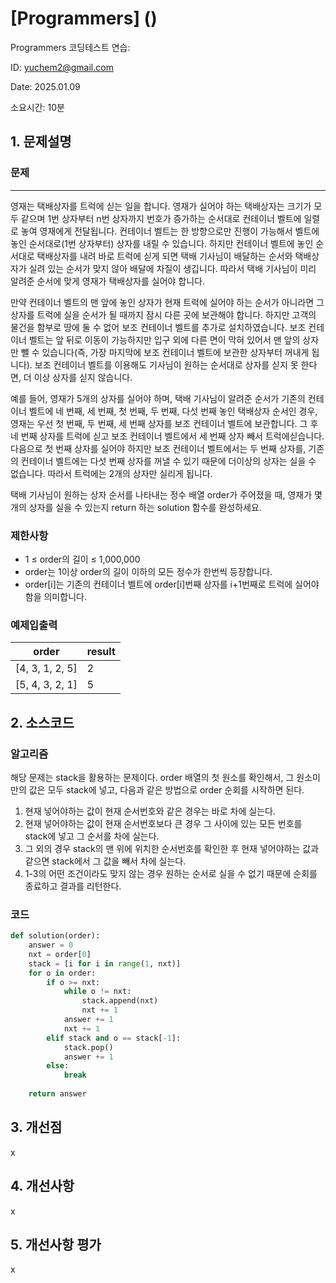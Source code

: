 # [Programmers]  ()
Programmers 코딩테스트 연습: 

ID: yuchem2@gmail.com

Date: 2025.01.09

소요시간: 10분

## 1. 문제설명

### 문제
---
영재는 택배상자를 트럭에 싣는 일을 합니다. 영재가 실어야 하는 택배상자는 크기가 모두 같으며 1번 상자부터 n번 상자까지 번호가 증가하는 순서대로 컨테이너 벨트에 일렬로 놓여 영재에게 전달됩니다. 컨테이너 벨트는 한 방향으로만 진행이 가능해서 벨트에 놓인 순서대로(1번 상자부터) 상자를 내릴 수 있습니다. 하지만 컨테이너 벨트에 놓인 순서대로 택배상자를 내려 바로 트럭에 싣게 되면 택배 기사님이 배달하는 순서와 택배상자가 실려 있는 순서가 맞지 않아 배달에 차질이 생깁니다. 따라서 택배 기사님이 미리 알려준 순서에 맞게 영재가 택배상자를 실어야 합니다.

만약 컨테이너 벨트의 맨 앞에 놓인 상자가 현재 트럭에 실어야 하는 순서가 아니라면 그 상자를 트럭에 실을 순서가 될 때까지 잠시 다른 곳에 보관해야 합니다. 하지만 고객의 물건을 함부로 땅에 둘 수 없어 보조 컨테이너 벨트를 추가로 설치하였습니다. 보조 컨테이너 벨트는 앞 뒤로 이동이 가능하지만 입구 외에 다른 면이 막혀 있어서 맨 앞의 상자만 뺄 수 있습니다(즉, 가장 마지막에 보조 컨테이너 벨트에 보관한 상자부터 꺼내게 됩니다). 보조 컨테이너 벨트를 이용해도 기사님이 원하는 순서대로 상자를 싣지 못 한다면, 더 이상 상자를 싣지 않습니다.

예를 들어, 영재가 5개의 상자를 실어야 하며, 택배 기사님이 알려준 순서가 기존의 컨테이너 벨트에 네 번째, 세 번째, 첫 번째, 두 번째, 다섯 번째 놓인 택배상자 순서인 경우, 영재는 우선 첫 번째, 두 번째, 세 번째 상자를 보조 컨테이너 벨트에 보관합니다. 그 후 네 번째 상자를 트럭에 싣고 보조 컨테이너 벨트에서 세 번째 상자 빼서 트럭에싣습니다. 다음으로 첫 번째 상자를 실어야 하지만 보조 컨테이너 벨트에서는 두 번째 상자를, 기존의 컨테이너 벨트에는 다섯 번째 상자를 꺼낼 수 있기 때문에 더이상의 상자는 실을 수 없습니다. 따라서 트럭에는 2개의 상자만 실리게 됩니다.

택배 기사님이 원하는 상자 순서를 나타내는 정수 배열 order가 주어졌을 때, 영재가 몇 개의 상자를 실을 수 있는지 return 하는 solution 함수를 완성하세요.

### 제한사항
+ 1 ≤ order의 길이 ≤ 1,000,000
+ order는 1이상 order의 길이 이하의 모든 정수가 한번씩 등장합니다.
+ order[i]는 기존의 컨테이너 벨트에 order[i]번째 상자를 i+1번째로 트럭에 실어야 함을 의미합니다.

### 예제입출력

| order           | result  |
|-----------------|---------|
| [4, 3, 1, 2, 5] | 2       |
| [5, 4, 3, 2, 1] | 5       |

## 2. 소스코드

### 알고리즘
해당 문제는 stack을 활용하는 문제이다. order 배열의 첫 원소를 확인해서, 그 원소미만의 값은 모두 stack에 넣고, 다음과 같은 방법으로 order 순회를 시작하면 된다.

1. 현재 넣어야하는 값이 현재 순서번호와 같은 경우는 바로 차에 실는다.
2. 현재 넣어야하는 값이 현재 순서번호보다 큰 경우 그 사이에 있는 모든 번호를 stack에 넣고 그 순서를 차에 실는다.
3. 그 외의 경우 stack의 맨 위에 위치한 순서번호를 확인한 후 현재 넣어야하는 값과 같으면 stack에서 그 값을 빼서 차에 실는다.
4. 1-3의 어떤 조건이라도 맞지 않는 경우 원하는 순서로 실을 수 없기 때문에 순회를 종료하고 결과를 리턴한다.


### 코드
```python
def solution(order):
    answer = 0
    nxt = order[0]
    stack = [i for i in range(1, nxt)]
    for o in order:
        if o >= nxt:
            while o != nxt:
                stack.append(nxt)
                nxt += 1
            answer += 1
            nxt += 1
        elif stack and o == stack[-1]:
            stack.pop()
            answer += 1
        else:
            break
        
    return answer
```
## 3. 개선점
x
## 4. 개선사항
x
## 5. 개선사항 평가
x
